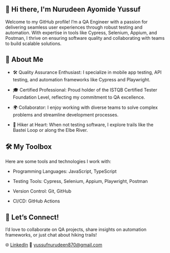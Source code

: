 ## 👋 Hi there, I'm Nurudeen Ayomide Yussuf

Welcome to my GitHub profile! I’m a QA Engineer with a passion for delivering seamless user experiences through robust testing and automation. With expertise in tools like Cypress, Selenium, Appium, and Postman, I thrive on ensuring software quality and collaborating with teams to build scalable solutions.

##

## 🚀 About Me
- 🛠️ Quality Assurance Enthusiast: I specialize in mobile app testing, API testing, and automation frameworks like Cypress and Playwright.

- 🎓 Certified Professional: Proud holder of the ISTQB Certified Tester Foundation Level, reflecting my commitment to QA excellence.

- 🌍 Collaborator: I enjoy working with diverse teams to solve complex problems and streamline development processes.

- 🥾 Hiker at Heart: When not testing software, I explore trails like the Bastei Loop or along the Elbe River.

##

## 🛠️ My Toolbox
Here are some tools and technologies I work with:

- Programming Languages: JavaScript, TypeScript

- Testing Tools: Cypress, Selenium, Appium, Playwright, Postman

- Version Control: Git, GitHub

- CI/CD: GitHub Actions

##

## 📢 Let’s Connect!
I’d love to collaborate on QA projects, share insights on automation frameworks, or just chat about hiking trails!

🌐 [LinkedIn](https://www.linkedin.com/in/nurudeen-ayomide-yussuf/)
📧 yussufnurudeen870@gmail.com

<!--
**Deen-2601/Deen-2601** is a ✨ _special_ ✨ repository because its `README.md` (this file) appears on your GitHub profile.

Here are some ideas to get you started:

- 🔭 I’m currently working on ...
- 🌱 I’m currently learning ...
- 👯 I’m looking to collaborate on ...
- 🤔 I’m looking for help with ...
- 💬 Ask me about ...
- 📫 How to reach me: ...
- 😄 Pronouns: ...
- ⚡ Fun fact: ...
-->
